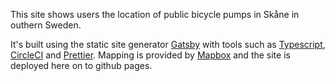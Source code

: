 This site shows users the location of public bicycle pumps in Skåne in outhern Sweden.

It's built using the static site generator [Gatsby](https://www.gatsbyjs.com) with tools such as [Typescript](https://www.typescriptlang.org/), [CircleCI](https://www.circleci.com) and [Prettier](https://prettier.io). Mapping is provided by [Mapbox](https://www.mapbox.com) and the site is deployed here on to github pages.